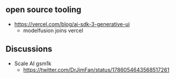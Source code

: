 


## open source tooling 

- https://vercel.com/blog/ai-sdk-3-generative-ui
	- modelfusion joins vercel

## Discussions

- Scale AI gsm1k
	- https://twitter.com/DrJimFan/status/1786054643568517261